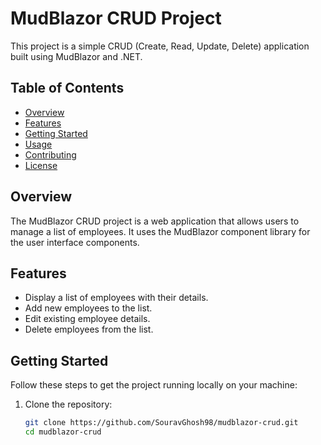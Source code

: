
# MudBlazor CRUD Project

This project is a simple CRUD (Create, Read, Update, Delete) application built using MudBlazor and .NET.

## Table of Contents

- [Overview](#overview)
- [Features](#features)
- [Getting Started](#getting-started)
- [Usage](#usage)
- [Contributing](#contributing)
- [License](#license)

## Overview

The MudBlazor CRUD project is a web application that allows users to manage a list of employees. It uses the MudBlazor component library for the user interface components.

## Features

- Display a list of employees with their details.
- Add new employees to the list.
- Edit existing employee details.
- Delete employees from the list.

## Getting Started

Follow these steps to get the project running locally on your machine:

1. Clone the repository:

   ```bash
   git clone https://github.com/SouravGhosh98/mudblazor-crud.git
   cd mudblazor-crud
